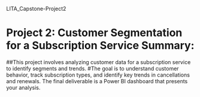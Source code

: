 LITA_Capstone-Project2

# Project 2: Customer Segmentation for a Subscription Service Summary: 

##This project involves analyzing customer data for a subscription service to identify segments and trends. 
#The goal is to understand customer behavior, track subscription types, and identify key trends in cancellations and renewals. The final deliverable is a Power BI dashboard that presents your analysis. 

